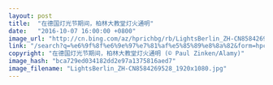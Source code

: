 ```yaml
---
layout: post
title:  "在德国灯光节期间，柏林大教堂灯火通明"
date:   "2016-10-07 16:00:00 +0800"
image_url: "http://cn.bing.com/az/hprichbg/rb/LightsBerlin_ZH-CN8584269528_1920x1080.jpg"
link: "/search?q=%e6%9f%8f%e6%9e%97%e7%81%af%e5%85%89%e8%8a%82&form=hpcapt&mkt=zh-cn"
copyright: "在德国灯光节期间，柏林大教堂灯火通明 (© Paul Zinken/Alamy)"
image_hash: "bca729ed034182dd2e97a1375816aed7"
image_filename: "LightsBerlin_ZH-CN8584269528_1920x1080.jpg"
---
```

